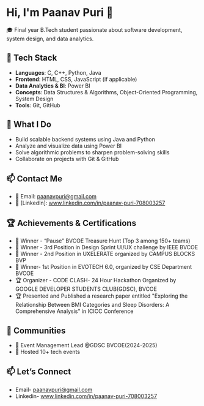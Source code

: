 # Hi, I'm Paanav Puri 👋

🎓 Final year B.Tech student passionate about software development, system design, and data analytics.

## 🚀 Tech Stack
- **Languages**: C, C++, Python, Java
- **Frontend**: HTML, CSS, JavaScript (if applicable)
- **Data Analytics & BI**: Power BI
- **Concepts**: Data Structures & Algorithms, Object-Oriented Programming, System Design
- **Tools**: Git, GitHub

## 💼 What I Do
- Build scalable backend systems using Java and Python
- Analyze and visualize data using Power BI
- Solve algorithmic problems to sharpen problem-solving skills
- Collaborate on projects with Git & GitHub


## 📫 Contact Me
- 📧 Email: paanavpuri@gmail.com
- 💼 [LinkedIn]: www.linkedin.com/in/paanav-puri-708003257

## 🏆 Achievements & Certifications

- 🥇 Winner - “Pause” BVCOE Treasure Hunt (Top 3 among 150+ teams) 
- 🥇 Winner - 3rd Position in Design Sprint UI/UX challenge by IEEE BVCOE
- 🥇 Winner - 2nd Position in UXELERATE organized by CAMPUS BLOCKS BVP
- 🥇 Winner- 1st Position in EVOTECH 6.0, organized by CSE Department BVCOE
- 🏆 Organizer - CODE CLASH- 24 Hour Hackathon Organized by GOOGLE DEVELOPER STUDENTS CLUB(GDSC), BVCOE
- 🏆 Presented and Published a research paper entitled "Exploring the Relationship Between BMI Categories and
Sleep Disorders: A Comprehensive Analysis" in ICICC Conference

## 🤝 Communities
- 🔰 Event Management Lead @GDSC BVCOE(2024-2025)
- 📣 Hosted 10+ tech events

## 📫 Let’s Connect
- Email- paanavpuri@gmail.com
- Linkedin- www.linkedin.com/in/paanav-puri-708003257
<!--
**Paanav21/Paanav21** is a ✨ _special_ ✨ repository because its `README.md` (this file) appears on your GitHub profile.

Here are some ideas to get you started:

- 🔭 I’m currently working on ...
- 🌱 I’m currently learning ...
- 👯 I’m looking to collaborate on ...
- 🤔 I’m looking for help with ...
- 💬 Ask me about ...
- 📫 How to reach me: ...
- 😄 Pronouns: ...
- ⚡ Fun fact: ...
-->
